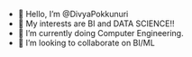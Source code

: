 - 👋 Hello, I’m @DivyaPokkunuri
- 👀 My interests are BI and DATA SCIENCE!!
- 🌱 I’m currently doing Computer Engineering. 
- 💞️ I’m looking to collaborate on BI/ML 

<!---
DivyaPokkunuri/DivyaPokkunuri is a ✨ special ✨ repository because its `README.md` (this file) appears on your GitHub profile.
You can click the Preview link to take a look at your changes.
--->
